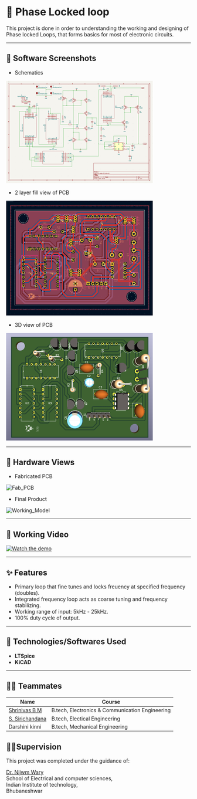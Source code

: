 # 🚀 Phase Locked loop 
This project is  done in order to understanding the working and designing of Phase locked Loops, that forms basics for most of electronic circuits.   

---

## 📸 Software Screenshots
- Schematics   
<img src="images/PLL_type_2_schematic_image.png" alt="Schematics" width="400"/>

- 2 layer fill view of PCB   
<img src="images/PLL_type_2_PCB_image.png" alt="2_layer_fill_view_of_PCB" width="400"/>

- 3D view of PCB   
<img src="images/PLL_type_2_PCB_3d_view.png" alt="3D_view_of_PCB" width="400"/>

---
## 📸 Hardware Views
- Fabricated PCB   
<img src="images/Fabricated_PCB_view.png" alt="Fab_PCB" width="400"/>

- Final Product   
<img src="images/Working_Model.png" alt="Working_Model" width="400"/>

---

## 🎥 Working Video

[![Watch the demo](images/vedio_thumbnail.png)](https://youtu.be/VYPyOt82ZPA?si=oFmXEJ_kGBIHk-PX)

---

## ✨ Features

- Primary loop that fine tunes and locks freuency at specified frequency (doubles).
- Integrated frequency loop acts as coarse tuning and frequency stabilizing.
- Working range of input: 5kHz - 25kHz.
- 100% duty cycle of output.

---

## 🧰 Technologies/Softwares Used

- **LTSpice**
- **KiCAD**

---

## 👨‍💻 Teammates

| Name                                                  | Course                                          |
|-------------------------------------------------------|-------------------------------------------------|
| [Shrinivas B M](https://github.com/Air-36)            | B.tech, Electronics & Communication Engineering |
| [S. Sirichandana](https://github.com/sirichandana138) | B.tech, Electical Engineering                   |
| Darshini kinni                                        | B.tech, Mechanical Engineering                  |

## 👨‍🏫Supervision
This project was completed under the guidance of:

[Dr. Nijwm Wary](https://nijwmwary.com/)  
School of Electrical and computer sciences,  
Indian Institute of technology,    
Bhubaneshwar

